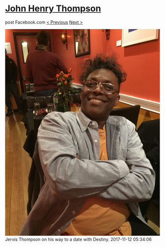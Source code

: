 # [John Henry Thompson](../README.md)
post Facebook.com
[< Previous](2017-11-12-5.md) [Next >](2017-11-12-7.md)

[![](../media/2017-11-12/OS-X-Photos-Jervis-Thompson-on-his-way-to-a-date-with-Destiny.jpg)](../README.md)
Jervis Thompson on his way to a date with Destiny.
2017-11-12 05:34:06